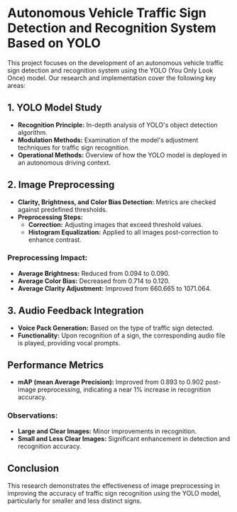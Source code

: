 # Autonomous Vehicle Traffic Sign Detection and Recognition System Based on YOLO

This project focuses on the development of an autonomous vehicle traffic sign detection and recognition system using the YOLO (You Only Look Once) model. Our research and implementation cover the following key areas:

## 1. YOLO Model Study
- **Recognition Principle:** In-depth analysis of YOLO's object detection algorithm.
- **Modulation Methods:** Examination of the model's adjustment techniques for traffic sign recognition.
- **Operational Methods:** Overview of how the YOLO model is deployed in an autonomous driving context.

## 2. Image Preprocessing
- **Clarity, Brightness, and Color Bias Detection:** Metrics are checked against predefined thresholds.
- **Preprocessing Steps:**
  - **Correction:** Adjusting images that exceed threshold values.
  - **Histogram Equalization:** Applied to all images post-correction to enhance contrast.

### Preprocessing Impact:
- **Average Brightness:** Reduced from 0.094 to 0.090.
- **Average Color Bias:** Decreased from 0.714 to 0.120.
- **Average Clarity Adjustment:** Improved from 660.665 to 1071.064.

## 3. Audio Feedback Integration
- **Voice Pack Generation:** Based on the type of traffic sign detected.
- **Functionality:** Upon recognition of a sign, the corresponding audio file is played, providing vocal prompts.

## Performance Metrics
- **mAP (mean Average Precision):** Improved from 0.893 to 0.902 post-image preprocessing, indicating a near 1% increase in recognition accuracy.

### Observations:
- **Large and Clear Images:** Minor improvements in recognition.
- **Small and Less Clear Images:** Significant enhancement in detection and recognition accuracy.

## Conclusion
This research demonstrates the effectiveness of image preprocessing in improving the accuracy of traffic sign recognition using the YOLO model, particularly for smaller and less distinct signs.
